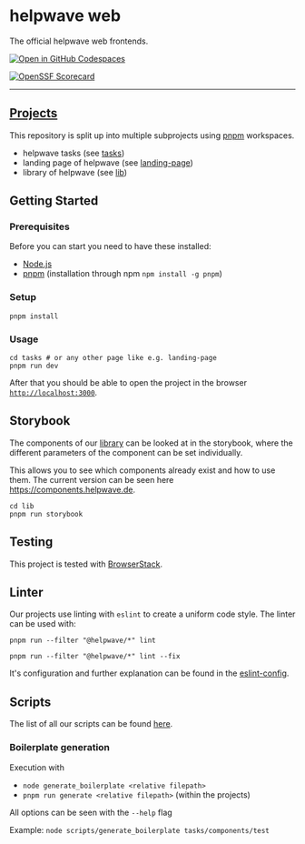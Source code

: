 # helpwave web

The official helpwave web frontends.

[![Open in GitHub Codespaces](https://github.com/codespaces/badge.svg)](https://codespaces.new/helpwave/web)

[![OpenSSF Scorecard](https://api.securityscorecards.dev/projects/github.com/helpwave/web/badge)](https://securityscorecards.dev/viewer/?uri=github.com/helpwave/web)

---

## [Projects](./documentation/structure.md) 
This repository is split up into multiple subprojects using [pnpm](https://pnpm.io) workspaces.
- helpwave tasks (see [tasks](/tasks))
- landing page of helpwave (see [landing-page](/landing-page))
- library of helpwave (see [lib](/lib))

## Getting Started

### Prerequisites
Before you can start you need to have these installed:
- [Node.js](https://nodejs.org/)
- [pnpm](https://pnpm.io/) (installation through npm `npm install -g pnpm`)

### Setup
```shell
pnpm install
```

### Usage
```shell
cd tasks # or any other page like e.g. landing-page
pnpm run dev
```

After that you should be able to open the project in the browser [`http://localhost:3000`](http://localhost:3000).

## Storybook

The components of our [library](lib) can be looked at in the storybook, where the different
parameters of the component can be set individually.

This allows you to see which components already exist and how to use them.
The current version can be seen here https://components.helpwave.de.

```shell
cd lib
pnpm run storybook
```

## Testing
This project is tested with [BrowserStack](https://www.browserstack.com).

## Linter
Our projects use linting with `eslint` to create a uniform code style. The linter can be used with:

```shell
pnpm run --filter "@helpwave/*" lint
```

```shell
pnpm run --filter "@helpwave/*" lint --fix
```

It's configuration and further explanation can be found in the [eslint-config](eslint-config/README.md).

## Scripts
The list of all our scripts can be found [here](documentation/scripts.md).

### Boilerplate generation

Execution with
- `node generate_boilerplate <relative filepath>`
- `pnpm run generate <relative filepath>` (within the projects)

All options can be seen with the `--help` flag

Example: `node scripts/generate_boilerplate tasks/components/test`


